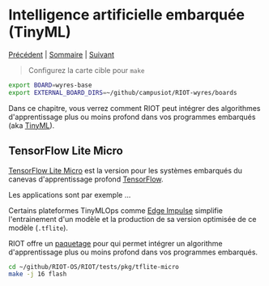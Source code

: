 # Intelligence artificielle embarquée (TinyML)

[Précédent](10.md) | [Sommaire](README.md) |  [Suivant](12.md)

> Configurez la carte cible pour `make`
```bash
export BOARD=wyres-base
export EXTERNAL_BOARD_DIRS=~/github/campusiot/RIOT-wyres/boards
```

Dans ce chapitre, vous verrez comment RIOT peut intégrer des algorithmes d'apprentissage plus ou moins profond dans vos programmes embarqués (aka [TinyML](https://www.tinyml.org/)).

## TensorFlow Lite Micro

[TensorFlow Lite Micro](https://www.tensorflow.org/lite/microcontrollers) est la version pour les systèmes embarqués du canevas d'apprentissage profond [TensorFlow](https://www.tensorflow.org).

Les applications sont par exemple ...

Certains plateformes TinyMLOps comme [Edge Impulse](https://edgeimpulse.com/) simplifie l'entrainement d'un modèle et la production de sa version optimisée de ce modèle (`.tflite`).

RIOT offre un [paquetage](https://github.com/RIOT-OS/RIOT/tree/master/tests/pkg/tflite-micro) pour qui permet intégrer un algorithme d'apprentissage plus ou moins profond dans vos programmes embarqués. 

```bash
cd ~/github/RIOT-OS/RIOT/tests/pkg/tflite-micro
make -j 16 flash
```





